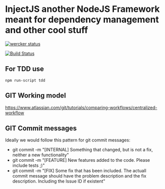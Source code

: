 # InjectJS another NodeJS Framework meant for dependency management and other cool stuff

[![wercker status](https://app.wercker.com/status/9cb0bbb62083a72a716d7ed6591e3c87/m "wercker status")](https://app.wercker.com/project/bykey/9cb0bbb62083a72a716d7ed6591e3c87)

[![Build Status](https://travis-ci.org/CodingDonuts/injectjs.svg?branch=master)](https://travis-ci.org/CodingDonuts/injectjs)
## For TDD use
`npm run-script tdd`

## GIT Working model
https://www.atlassian.com/git/tutorials/comparing-workflows/centralized-workflow

## GIT Commit messages
 Ideally we would follow this pattern for git commit messages:
- git commit -m "[INTERNAL] Something that changed, but is not a fix, neither a new functionality"
- git commit -m "[FEATURE] New features added to the code. Please include tests ;)"
- git commit -m "[FIX] Some fix that has been included. The actuall commit message should have the problem description and the fix description. Including the Issue ID if existent"
